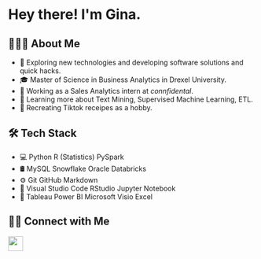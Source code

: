 # Hey there! I'm Gina.

## 👨🏻‍💻  About Me
* 🤔   Exploring new technologies and developing software solutions and quick hacks.
* 🎓   Master of Science in Business Analytics in Drexel University.
* 💼   Working as a Sales Analytics intern at *connfidental*.
* 🌱   Learning more about Text Mining, Supervised Machine Learning, ETL.
* 🍲   Recreating Tiktok receipes as a hobby.

## 🛠  Tech Stack
* 💻   Python R (Statistics) PySpark
* 🛢   MySQL Snowflake Oracle Databricks
* ⚙️   Git GitHub Markdown
* 🔧   Visual Studio Code RStudio Jupyter Notebook
* 🎨   Tableau Power BI Microsoft Visio Excel

 
## 🤝🏻  Connect with Me
<a href="https://www.linkedin.com/in/gina-h-nguyen/" alt="Linkedin"><img src="https://github.com/nitish-awasthi/nitish-awasthi/blob/master/174857.png" height="30" width="30"></a>

